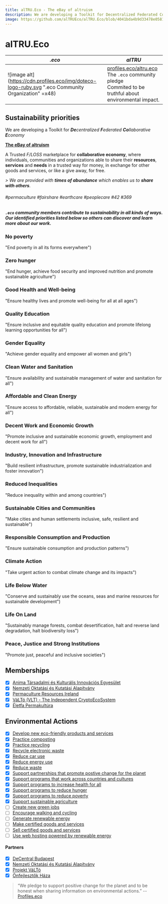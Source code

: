 ```yaml
---
title: alTRU.Eco - The eBay of altruism
description: We are developing a Toolkit for Decentralized Federated Collaborative Economy
image: https://github.com/alTRUEco/alTRU.Eco/blob/4041bda4b9d33478e058198f930a72728e93688b/public/assets/images/alTRUEco-logo-sq-tr-c.png
---
```


# alTRU.Eco

| *.eco* | *alTRU* 
| -------- | -------- 
| ![image alt](https://cdn.profiles.eco/img/doteco-logo-ruby.svg ".eco Community Organization" =x48) | [profiles.eco/altru.eco](https://profiles.eco/altru.eco/)<br />The `.eco` community pledge<br />Commited to be truthful about environmental impact.

## Sustainability priorities

We are developing a Toolkit for _**De**centralized **F**ederated **Co**llaborative **E**conomy_

**[The eBay of altruism](https://github.com/DeCentral-Budapest/altruist-platform-meteor)**

A Trusted _F/LOSS_ marketplace for **collaborative economy**, where individuals, communities and organizations able to share their **resources**, **services** and **needs** in a trusted way for money, in exchange for other goods and services, or like a give away, for free.

_\> We are provided with **times of abundance** which enables us to **share with others**._

###### _#permaculture #fairshare #earthcare #peoplecare #42 #369_

##### `.eco` community members contribute to sustainability in all kinds of ways. Our identified priorities listed below so others can discover and learn more about our work.

### No poverty
"End poverty in all its forms everywhere")
### Zero hunger
"End hunger, achieve food security and improved nutrition and promote sustainable agriculture")
### Good Health and Well-being
"Ensure healthy lives and promote well-being for all at all ages")
### Quality Education
"Ensure inclusive and equitable quality education and promote lifelong learning opportunities for all")
### Gender Equality
"Achieve gender equality and empower all women and girls")
### Clean Water and Sanitation
"Ensure availability and sustainable management of water and sanitation for all")
### Affordable and Clean Energy
"Ensure access to affordable, reliable, sustainable and modern energy for all")
### Decent Work and Economic Growth
"Promote inclusive and sustainable economic growth, employment and decent work for all")
### Industry, Innovation and Infrastructure
"Build resilient infrastructure, promote sustainable industrialization and foster innovation")
### Reduced Inequalities
"Reduce inequality within and among countries")
### Sustainable Cities and Communities
"Make cities and human settlements inclusive, safe, resilient and sustainable")
### Responsible Consumption and Production
"Ensure sustainable consumption and production patterns")
### Climate Action
"Take urgent action to combat climate change and its impacts")
### Life Below Water
"Conserve and sustainably use the oceans, seas and marine resources for sustainable development")
### Life On Land
"Sustainably manage forests, combat desertification, halt and reverse land degradation, halt biodiversity loss")
### Peace, Justice and Strong Institutions
"Promote just, peaceful and inclusive societies")

## Memberships

- [x] [Anima Társadalmi és Kulturális Innovációs Egyesület](http://nagymadar.hu/anima-tarsadalmi-es-kulturalis-innovacios-egyesulet)
- [x] [Nemzeti Oktatási és Kutatási Alapítvány](https://noka.hu/)
- [x] [Permaculture Resources Ireland](http://pri.irish/)
- [x] [VáLTó (VLT) - The Independent CryptoEcoSystem](https://valto.ro/)
- [x] [Életfa Permakultúra](https://permaculture.hu/)

## Environmental Actions

- [x] [Develop new eco-friendly products and services](https://profiles.eco/profile/action/eco-friendly-products-services)
- [x] [Practice composting](https://profiles.eco/profile/action/composting)
- [x] [Practice recycling](https://profiles.eco/profile/action/recycling)
- [x] [Recycle electronic waste](https://profiles.eco/profile/action/ewaste-recycling)
- [x] [Reduce car use](https://profiles.eco/profile/action/reduce-car)
- [x] [Reduce energy use](https://profiles.eco/profile/action/reduce-energy)
- [x] [Reduce waste](https://profiles.eco/profile/action/reduce-waste)
- [x] [Support partnerships that promote postive change for the planet](https://profiles.eco/profile/action/partnerships)
- [x] [Support programs that work across countries and cultures](https://profiles.eco/profile/action/cross-cultural-programs)
- [x] [Support programs to increase health for all](https://profiles.eco/profile/action/health-programs)
- [x] [Support programs to reduce hunger](https://profiles.eco/profile/action/hunger-programs)
- [x] [Support programs to reduce poverty](https://profiles.eco/profile/action/poverty-programs)
- [x] [Support sustainable agriculture](https://profiles.eco/profile/action/sustainable-agriculture)
- [ ] [Create new green jobs](https://profiles.eco/profile/action/green-jobs)
- [ ] [Encourage walking and cycling](https://profiles.eco/profile/action/walking-biking)
- [ ] [Generate renewable energy](https://profiles.eco/profile/action/generate-renewable)
- [ ] [Make certified goods and services](https://profiles.eco/profile/action/make-certified-goods-services)
- [ ] [Sell certified goods and services](https://profiles.eco/profile/action/sell-certified-goods-services)
- [ ] [Use web hosting powered by renewable energy](https://profiles.eco/profile/action/green-hosting)

#### Partners

- [x] [DeCentral Budapest ](https://github.com/DeCentral-Budapest)
- [x] [Nemzeti Oktatási és Kutatási Alapítvány ](https://noka.hu/)
- [x] [Projekt VáLTó ](https://valto.ro/)
- [x] [Önfejlesztők Háza](https://onfejlesztok.hu/)

> “We pledge to support positive change for the planet and to be honest when sharing information on environmental actions.”
-- [Profiles.eco](https://profiles.eco/altru.eco/)